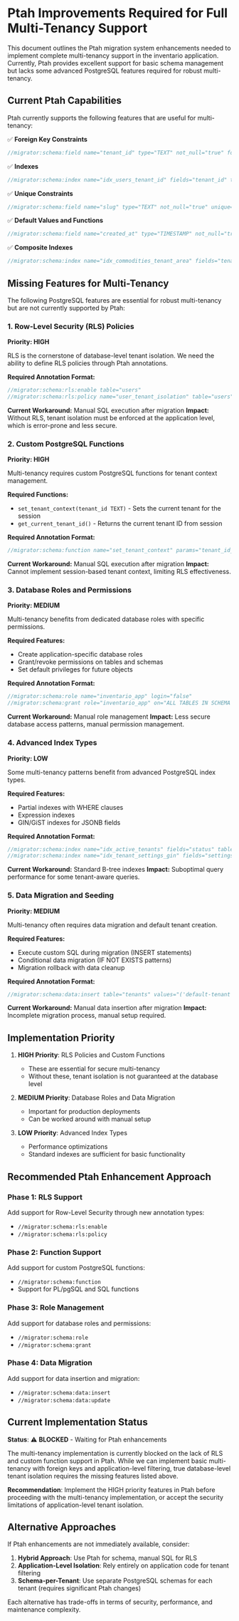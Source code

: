 # Ptah Improvements Required for Full Multi-Tenancy Support

This document outlines the Ptah migration system enhancements needed to implement complete multi-tenancy support in the inventario application. Currently, Ptah provides excellent support for basic schema management but lacks some advanced PostgreSQL features required for robust multi-tenancy.

## Current Ptah Capabilities

Ptah currently supports the following features that are useful for multi-tenancy:

✅ **Foreign Key Constraints**
```go
//migrator:schema:field name="tenant_id" type="TEXT" not_null="true" foreign="tenants(id)" foreign_key_name="fk_entity_tenant"
```

✅ **Indexes**
```go
//migrator:schema:index name="idx_users_tenant_id" fields="tenant_id" table="users"
```

✅ **Unique Constraints**
```go
//migrator:schema:field name="slug" type="TEXT" not_null="true" unique="true"
```

✅ **Default Values and Functions**
```go
//migrator:schema:field name="created_at" type="TIMESTAMP" not_null="true" default_fn="CURRENT_TIMESTAMP"
```

✅ **Composite Indexes**
```go
//migrator:schema:index name="idx_commodities_tenant_area" fields="tenant_id,area_id" table="commodities"
```

## Missing Features for Multi-Tenancy

The following PostgreSQL features are essential for robust multi-tenancy but are not currently supported by Ptah:

### 1. Row-Level Security (RLS) Policies

**Priority: HIGH**

RLS is the cornerstone of database-level tenant isolation. We need the ability to define RLS policies through Ptah annotations.

**Required Annotation Format:**
```go
//migrator:schema:rls:enable table="users"
//migrator:schema:rls:policy name="user_tenant_isolation" table="users" for="ALL" to="inventario_app" using="tenant_id = get_current_tenant_id()"
```

**Current Workaround:** Manual SQL execution after migration
**Impact:** Without RLS, tenant isolation must be enforced at the application level, which is error-prone and less secure.

### 2. Custom PostgreSQL Functions

**Priority: HIGH**

Multi-tenancy requires custom PostgreSQL functions for tenant context management.

**Required Functions:**
- `set_tenant_context(tenant_id TEXT)` - Sets the current tenant for the session
- `get_current_tenant_id()` - Returns the current tenant ID from session

**Required Annotation Format:**
```go
//migrator:schema:function name="set_tenant_context" params="tenant_id_param TEXT" returns="VOID" language="plpgsql" security="DEFINER" body="BEGIN PERFORM set_config('app.current_tenant_id', tenant_id_param, false); END;"
```

**Current Workaround:** Manual SQL execution after migration
**Impact:** Cannot implement session-based tenant context, limiting RLS effectiveness.

### 3. Database Roles and Permissions

**Priority: MEDIUM**

Multi-tenancy benefits from dedicated database roles with specific permissions.

**Required Features:**
- Create application-specific database roles
- Grant/revoke permissions on tables and schemas
- Set default privileges for future objects

**Required Annotation Format:**
```go
//migrator:schema:role name="inventario_app" login="false"
//migrator:schema:grant role="inventario_app" on="ALL TABLES IN SCHEMA public" privileges="SELECT,INSERT,UPDATE,DELETE"
```

**Current Workaround:** Manual role management
**Impact:** Less secure database access patterns, manual permission management.

### 4. Advanced Index Types

**Priority: LOW**

Some multi-tenancy patterns benefit from advanced PostgreSQL index types.

**Required Features:**
- Partial indexes with WHERE clauses
- Expression indexes
- GIN/GiST indexes for JSONB fields

**Required Annotation Format:**
```go
//migrator:schema:index name="idx_active_tenants" fields="status" table="tenants" where="status = 'active'"
//migrator:schema:index name="idx_tenant_settings_gin" fields="settings" table="tenants" type="GIN"
```

**Current Workaround:** Standard B-tree indexes
**Impact:** Suboptimal query performance for some tenant-aware queries.

### 5. Data Migration and Seeding

**Priority: MEDIUM**

Multi-tenancy often requires data migration and default tenant creation.

**Required Features:**
- Execute custom SQL during migration (INSERT statements)
- Conditional data migration (IF NOT EXISTS patterns)
- Migration rollback with data cleanup

**Required Annotation Format:**
```go
//migrator:schema:data:insert table="tenants" values="('default-tenant', 'Default Tenant', 'default', 'active', '{}', CURRENT_TIMESTAMP, CURRENT_TIMESTAMP)" on_conflict="DO NOTHING"
```

**Current Workaround:** Manual data insertion after migration
**Impact:** Incomplete migration process, manual setup required.

## Implementation Priority

1. **HIGH Priority**: RLS Policies and Custom Functions
   - These are essential for secure multi-tenancy
   - Without these, tenant isolation is not guaranteed at the database level

2. **MEDIUM Priority**: Database Roles and Data Migration
   - Important for production deployments
   - Can be worked around with manual setup

3. **LOW Priority**: Advanced Index Types
   - Performance optimizations
   - Standard indexes are sufficient for basic functionality

## Recommended Ptah Enhancement Approach

### Phase 1: RLS Support
Add support for Row-Level Security through new annotation types:
- `//migrator:schema:rls:enable`
- `//migrator:schema:rls:policy`

### Phase 2: Function Support
Add support for custom PostgreSQL functions:
- `//migrator:schema:function`
- Support for PL/pgSQL and SQL functions

### Phase 3: Role Management
Add support for database roles and permissions:
- `//migrator:schema:role`
- `//migrator:schema:grant`

### Phase 4: Data Migration
Add support for data insertion and migration:
- `//migrator:schema:data:insert`
- `//migrator:schema:data:update`

## Current Implementation Status

**Status**: ⚠️ **BLOCKED** - Waiting for Ptah enhancements

The multi-tenancy implementation is currently blocked on the lack of RLS and custom function support in Ptah. While we can implement basic multi-tenancy with foreign keys and application-level filtering, true database-level tenant isolation requires the missing features listed above.

**Recommendation**: Implement the HIGH priority features in Ptah before proceeding with the multi-tenancy implementation, or accept the security limitations of application-level tenant isolation.

## Alternative Approaches

If Ptah enhancements are not immediately available, consider:

1. **Hybrid Approach**: Use Ptah for schema, manual SQL for RLS
2. **Application-Level Isolation**: Rely entirely on application code for tenant filtering
3. **Schema-per-Tenant**: Use separate PostgreSQL schemas for each tenant (requires significant Ptah changes)

Each alternative has trade-offs in terms of security, performance, and maintenance complexity.
